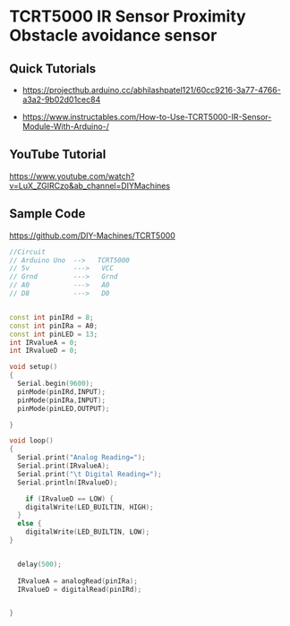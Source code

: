 # TCRT5000 IR Sensor Proximity Obstacle avoidance sensor 

## Quick Tutorials
* https://projecthub.arduino.cc/abhilashpatel121/60cc9216-3a77-4766-a3a2-9b02d01cec84 

* https://www.instructables.com/How-to-Use-TCRT5000-IR-Sensor-Module-With-Arduino-/  

## YouTube Tutorial 
https://www.youtube.com/watch?v=LuX_ZGIRCzo&ab_channel=DIYMachines  

## Sample Code
https://github.com/DIY-Machines/TCRT5000   

```c++
//Circuit
// Arduino Uno  -->   TCRT5000
// 5v           --->   VCC
// Grnd         --->   Grnd
// A0           --->   A0
// D8           --->   D0


const int pinIRd = 8;
const int pinIRa = A0;
const int pinLED = 13;
int IRvalueA = 0;
int IRvalueD = 0;

void setup()
{
  Serial.begin(9600);
  pinMode(pinIRd,INPUT);
  pinMode(pinIRa,INPUT);
  pinMode(pinLED,OUTPUT);

}

void loop()
{
  Serial.print("Analog Reading=");
  Serial.print(IRvalueA);
  Serial.print("\t Digital Reading=");
  Serial.println(IRvalueD);

    if (IRvalueD == LOW) {
    digitalWrite(LED_BUILTIN, HIGH);
  }
  else {
    digitalWrite(LED_BUILTIN, LOW);
}


  delay(500);
  
  IRvalueA = analogRead(pinIRa);
  IRvalueD = digitalRead(pinIRd);


}

```